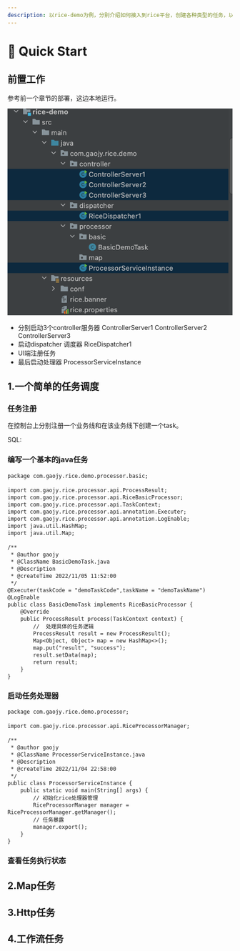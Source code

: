 ```yaml
---
description: 以rice-demo为例，分别介绍如何接入到rice平台，创建各种类型的任务，以及任务如何被调度。
---
```


# 🎉 Quick Start

## 前置工作

参考前一个章节的部署，这边本地运行。

![](<.gitbook/assets/image (7).png>)

* 分别启动3个controller服务器  ControllerServer1   ControllerServer2   ControllerServer3
* 启动dispatcher 调度器   RiceDispatcher1
* UI端注册任务          &#x20;
* 最后启动处理器      ProcessorServiceInstance

## 1.一个简单的任务调度

### 任务注册

在控制台上分别注册一个业务线和在该业务线下创建一个task。

SQL:

### 编写一个基本的java任务

```
package com.gaojy.rice.demo.processor.basic;

import com.gaojy.rice.processor.api.ProcessResult;
import com.gaojy.rice.processor.api.RiceBasicProcessor;
import com.gaojy.rice.processor.api.TaskContext;
import com.gaojy.rice.processor.api.annotation.Executer;
import com.gaojy.rice.processor.api.annotation.LogEnable;
import java.util.HashMap;
import java.util.Map;

/**
 * @author gaojy
 * @ClassName BasicDemoTask.java
 * @Description
 * @createTime 2022/11/05 11:52:00
 */
@Executer(taskCode = "demoTaskCode",taskName = "demoTaskName")
@LogEnable
public class BasicDemoTask implements RiceBasicProcessor {
    @Override
    public ProcessResult process(TaskContext context) {
        //  处理具体的任务逻辑
        ProcessResult result = new ProcessResult();
        Map<Object, Object> map = new HashMap<>();
        map.put("result", "success");
        result.setData(map);
        return result;
    }
}

```

### 启动任务处理器

```
package com.gaojy.rice.demo.processor;

import com.gaojy.rice.processor.api.RiceProcessorManager;

/**
 * @author gaojy
 * @ClassName ProcessorServiceInstance.java
 * @Description
 * @createTime 2022/11/04 22:58:00
 */
public class ProcessorServiceInstance {
    public static void main(String[] args) {
        // 初始化rice处理器管理
        RiceProcessorManager manager = RiceProcessorManager.getManager();
        // 任务暴露
        manager.export();
    }
}

```

### 查看任务执行状态

## 2.Map任务

## 3.Http任务

## 4.工作流任务
